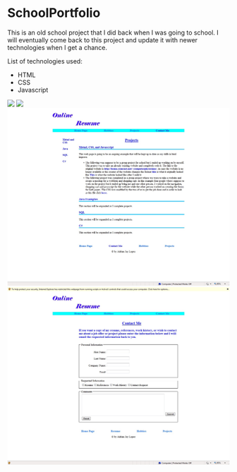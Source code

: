 # SchoolPortfolio
<p>
This is an old school project that I did back when I was going to school. I will eventually come back to this project
and update it with newer technologies when I get a chance.
</p>
<p>
List of technologies used:
  <ul>
    <li>
    HTML
    </li>
    <li>
    CSS
    </li>
    <li>
    Javascript
    </li>
  </ul>
</p>
<div>
    <img class="smaller-image" src="github pictures/index.jpg">
    <img class="smaller-image" src="github pictures/hobbies.jpg">
    <img class="smaller-image" src="github pictures/projects.jpg">
    <img class="smaller-image" src="github pictures/contactme.jpg">

</div>